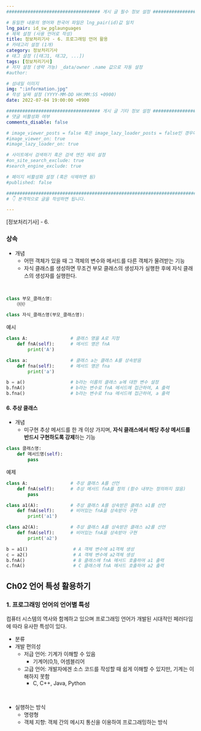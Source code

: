 ```yaml
---
################################### 게시 글 필수 정보 설정 ###################################

# 동일한 내용의 영어와 한국어 파일은 lng_pair(id)값 일치
lng_pair: id_sw_pglaunguages
# 제목 설정 (사용 언어로 작성)
title: 정보처리기사 - 6. 프로그래밍 언어 활용
# 카테고리 설정 (1개)
category: 정보처리기사 
# 태그 설정 ([태그1, 태그2, ...])
tags: [정보처리기사] 
# 저자 설정 (생략 가능) _data/owner .name 값으로 자동 설정
#author: 

# 섬네일 이미지
img: ":information.jpg" 
# 작성 날짜 설정 (YYYY-MM-DD HH:MM:SS +0900)
date: 2022-07-04 19:00:00 +0900

################################### 게시 글 기타 정보 설정 ###################################
# 댓글 비활성화 여부
comments_disable: false

# image_viewer_posts = false 혹은 image_lazy_loader_posts = false인 경우에만 사용
#image_viewer_on: true
#image_lazy_loader_on: true

# 사이트에서 검색하기 혹은 검색 엔진 제외 설정 
#on_site_search_exclude: true
#search_engine_exclude: true

# 페이지 비활성화 설정 (혹은 삭제하면 됨)
#published: false

##########################################################################################
# 👇 본격적으로 글을 작성하면 됩니다. 

---
```

<!-- outline-start -->
[정보처리기사] - 6. 

<!-- outline-end -->
### 상속
* 개념
    * 어떤 객체가 있을 때 그 객체의 변수와 메서드를 다른 객체가 물려받는 기능
    * 자식 클래스를 생성하면 무조건 부모 클래스의 생성자가 실행한 후에 자식 클래스의 생성자를 실행한다.
<br>

~~~python
class 부모_클래스명:
    @@@

class 자식_클래스명(부모_클래스명):
~~~

예시
~~~python
class A:                # 클래스 명을 A로 지정
    def fnA(self):      # 메서드 명은 fnA
        print('A')

class a:                # 클래스 a는 클래스 A를 상속받음
    def fna(self):      # 메서드 명은 fna
        print('a')

b = a()                 # b라는 이름의 클래스 a에 대한 변수 설정
b.fnA()                 # b라는 변수로 fnA 메서드에 접근하여, A 출력
b.fna()                 # b라는 변수로 fna 메서드에 접근하여, a 출력
~~~

#### 6. 추상 클래스
* 개념
    * 미구현 추상 메서드를 한 개 이상 가지며, **자식 클래스에서 해당 추상 메서드를 반드시 구현하도록 강제**하는 기능

~~~python
class 클래스명:
    def 메서드명(self):
        pass
~~~

예제
~~~python
class A:                # 추상 클래스 A를 선언
    def fnA(self):      # 추상 메서드 fnA를 정의 (함수 내부는 정의하지 않음)
        pass

class a1(A):            # 추상 클래스 A를 상속받은 클래스 a1를 선언
    def fnA(self):      # 비어있는 fnA을 상속받아 구현
        print('a1')

class a2(A):            # 추상 클래스 A를 상속받은 클래스 a2를 선언
    def fnA(self):      # 비어있는 fnA을 상속받아 구현
        print('a2')

b = a1()                 # A 객체 변수에 a1객체 생성 
c = a2()                 # A 객체 변수에 a2객체 생성
b.fnA()                  # B 클래스에 fnA 메서드 호출하여 a1 출력
c.fnA()                  # C 클래스에 fnA 메서드 호출하여 a2 출력
~~~

## Ch02 언어 특성 활용하기
### 1. 프로그래밍 언어의 언어별 특성
컴퓨터 시스템의 역사와 함께하고 있으며 프로그래밍 언어가 개발된 시대적인 페러다임에 따라 유사한 특성이 있다.

* 분류
* 개발 편의성
    * 저급 언어: 기계가 이해할 수 있음
        * 기계어(0,1), 어셈블리어
    * 고급 언어: 개발자에겐 소스 코드를 작성할 때 쉽게 이해할 수 있지만, 기계는 이해하지 못함
        * C, C++, Java, Python
<br>

* 실행하는 방식
    * 명령형
    * 객체 지향: 객체 간의 메시지 통신을 이용하여 프로그래밍하는 방식

